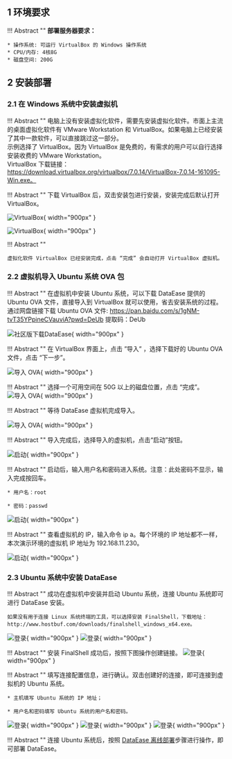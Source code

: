 ## 1 环境要求

!!! Abstract ""
	**部署服务器要求：**  

    * 操作系统: 可运行 VirtualBox 的 Windows 操作系统
    * CPU/内存: 4核8G
    * 磁盘空间: 200G


## 2 安装部署
### 2.1 在 Windows 系统中安装虚拟机

!!! Abstract ""
	电脑上没有安装虚拟化软件，需要先安装虚拟化软件。市面上主流的桌面虚拟化软件有 VMware Workstation 和 VirtualBox。如果电脑上已经安装了其中一款软件，可以直接跳过这一部分。  
	示例选择了 VirtualBox。因为 VirtualBox 是免费的，有需求的用户可以自行选择安装收费的 VMware Workstation。  
	VirtualBox 下载链接：https://download.virtualbox.org/virtualbox/7.0.14/VirtualBox-7.0.14-161095-Win.exe。

!!! Abstract ""
	下载 VirtualBox 后，双击安装包进行安装，安装完成后默认打开 VirtualBox。

![VirtualBox](../img/installation/ova部署安装VirtualBox1.png){ width="900px" }

![VirtualBox](../img/installation/ova部署安装VirtualBox2.png){ width="900px" }


!!! Abstract ""

	虚拟化软件 VirtualBox 已经安装完成，点击 “完成” 会自动打开 VirtualBox 虚拟机。

### 2.2  虚拟机导入 Ubuntu 系统 OVA 包

!!! Abstract ""
	在虚拟机中安装 Ubuntu 系统，可以下载 DataEase 提供的 Ubuntu OVA 文件，直接导入到 VirtualBox 就可以使用，省去安装系统的过程。  
	通过网盘链接下载 Ubuntu OVA 文件: https://pan.baidu.com/s/1gNM-tvT35YPpineCVauviA?pwd=DeUb 提取码：DeUb 

![社区版下载DataEase](../img/installation/选择对应版本.png){ width="900px" }


!!! Abstract ""
	在 VirtualBox 界面上，点击 ”导入” ，选择下载好的 Ubuntu OVA 文件，点击 “下一步”。

![导入 OVA](../img/installation/导入OVA包1.png){ width="900px" }


!!! Abstract ""
	选择一个可用空间在 50G 以上的磁盘位置，点击 “完成”。
![导入 OVA](../img/installation/选择磁盘空间.png){ width="900px" }

!!! Abstract ""
	等待 DataEase 虚拟机完成导入。

![导入 OVA](../img/installation/等待完成OVA导入.png){ width="900px" }


!!! Abstract ""
	导入完成后，选择导入的虚拟机，点击“启动”按钮。

![启动](../img/installation/虚拟机导入完成.png){ width="900px" }

!!! Abstract ""
	启动后，输入用户名和密码进入系统。注意：此处密码不显示，输入完成按回车。

	* 用户名：root

    * 密码：passwd

![启动](../img/installation/启动虚拟机输入密码.png){ width="900px" }

!!! Abstract ""
	查看虚拟机的 IP，输入命令 ip a。每个环境的 IP 地址都不一样，本次演示环境的虚拟机 IP 地址为 192.168.11.230。

![启动](../img/installation/查看虚拟机IP.png){ width="900px" }

### 2.3  Ubuntu 系统中安装 DataEase

!!! Abstract ""
	成功在虚拟机中安装并启动 Ubuntu 系统，连接 Ubuntu 系统即可进行 DataEase 安装。

	如果没有用于连接 Linux 系统终端的工具，可以选择安装 FinalShell，下载地址：http://www.hostbuf.com/downloads/finalshell_windows_x64.exe。

![登录](../img/installation/安装FinalShell1.png){ width="900px" }
![登录](../img/installation/安装FinalShell2.png){ width="900px" }

!!! Abstract ""
	安装 FinalShell 成功后，按照下图操作创建链接。
![登录](../img/installation/创建SSH连接.jpg){ width="900px" }

!!! Abstract ""
	填写连接配置信息，进行确认。双击创建好的连接，即可连接到虚拟机的 Ubuntu 系统。

	* 主机填写 Ubuntu 系统的 IP 地址；

	* 用户名和密码填写 Ubuntu 系统的用户名和密码。

![登录](../img/installation/输入连接配置.jpg){ width="900px" }
![登录](../img/installation/成功创建连接.jpg){ width="900px" }
![登录](../img/installation/连接主机成功.jpg){ width="900px" }

!!! Abstract ""
	连接 Ubuntu 系统后，按照 [DataEase 离线部署]( https://dataease.io/docs/v1/installation/offline_installation/)步骤进行操作，即可部署 DataEase。
